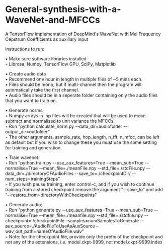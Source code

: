 # General-synthesis-with-a-WaveNet-and-MFCCs
A TensorFlow implementation of DeepMind's WaveNet with Mel Frequency Cepstrum Coefficients as auxiliary input

Instructions to run:

•	Make sure software libraries installed<br/>
◦	Librosa, Numpy, TensorFlow GPU, SciPy, Matplotlib<br/>

•	Create audio data<br/>
•	Recommend one hour in length in multiple files of ~5 mins each.<br/>
•	Files should be mono, but if multi-channel then the program will automatically take the first channel.<br/>
•	Audio files should be in a seperate folder containing only the audio files that you want to train on.<br/>

•	Generate norms<br/>
◦	Numpy arrays in .np files will be created that will be used to mean subtract and normalised to unit variance the MFCCs.<br/>
◦	Run “python calculate_norm.py --data_dir=audiofolder --output_dir=outfolder”<br/>
◦	The other arguments, sample_rate, hop_length, n_fft, n_mfcc, can be left as default but if you wish to change these you must use the same setting for training and generation.<br/>

•	Train wavenet:<br/>
◦	Run “python train.py --use_aux_features=True --mean_sub=True --normalise=True --mean_file=./meanFile.npy --std_file=./stdFile.npy --data_dir=./directoryOFAudioFiles --save_to=./checkpointDir/ --num_steps=trainingSteps”<br/>
◦	If you wish pause training, enter control-c, and if you wish to continue training from a stored checkpoint remove the argument “--save_to” and add “--restore_from=directoryWithCheckpoints”<br/>

•	Generate audio:<br/>
◦	Run “python generate.py --use_aux_features=True --mean_sub=True --normalise=True --mean_file=./meanfile.npy --std_file=./stdfile.npy --checkpoint=./checkpointFile –samples=numSamplesToGenerate --aux_source=./AudioFileToUseAsAuxSource –wav_out_path=nameOfAudioFile.wav”<br/>
◦	Note: for the checkpoint file, provide only the prefix of the checkpoint and not any of the extensions, i.e. model.ckpt-9999, not model.ckpt-9999.index<br/>

